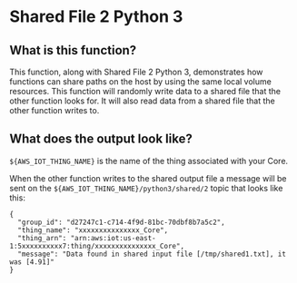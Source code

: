 # Shared File 2 Python 3

## What is this function?

This function, along with Shared File 2 Python 3, demonstrates how functions can share paths on the host
by using the same local volume resources. This function will randomly write data to a shared file that
the other function looks for. It will also read data from a shared file that the other function writes to.

## What does the output look like?

`${AWS_IOT_THING_NAME}` is the name of the thing associated with your Core.

When the other function writes to the shared output file a message will be sent on the `${AWS_IOT_THING_NAME}/python3/shared/2` topic that looks like this:

```
{
  "group_id": "d27247c1-c714-4f9d-81bc-70dbf8b7a5c2",
  "thing_name": "xxxxxxxxxxxxxxx_Core",
  "thing_arn": "arn:aws:iot:us-east-1:5xxxxxxxxxx7:thing/xxxxxxxxxxxxxxx_Core",
  "message": "Data found in shared input file [/tmp/shared1.txt], it was [4.91]"
}
```
